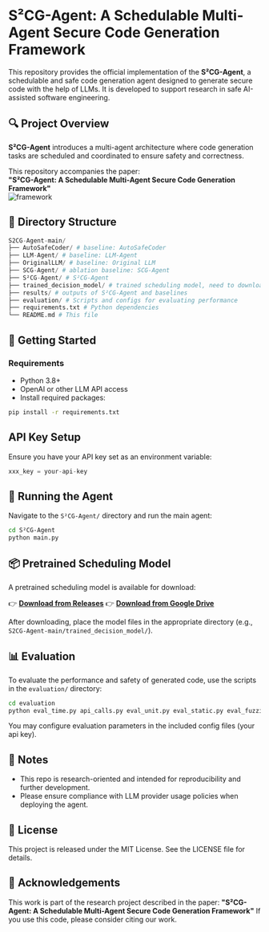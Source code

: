 # S²CG-Agent: A Schedulable Multi-Agent Secure Code Generation Framework

This repository provides the official implementation of the **S²CG-Agent**, a schedulable and safe code generation agent designed to generate secure code with the help of LLMs. It is developed to support research in safe AI-assisted software engineering.

## 🔍 Project Overview

**S²CG-Agent** introduces a multi-agent architecture where code generation tasks are scheduled and coordinated to ensure safety and correctness. 

This repository accompanies the paper:  
**"S²CG-Agent: A Schedulable Multi-Agent Secure Code Generation Framework"**  
![framework](https://github.com/user-attachments/assets/716f811e-8bb5-4416-b67b-e2197d527566)

## 📁 Directory Structure

```python
S2CG-Agent-main/
├── AutoSafeCoder/ # baseline: AutoSafeCoder
├── LLM-Agent/ # baseline: LLM-Agent
├── OriginalLLM/ # baseline: Original LLM
├── SCG-Agent/ # ablation baseline: SCG-Agent
├── S²CG-Agent/ # S²CG-Agent
├── trained_decision_model/ # trained scheduling model, need to download from Releases or Google Cloud
├── results/ # outputs of S²CG-Agent and baselines
├── evaluation/ # Scripts and configs for evaluating performance
├── requirements.txt # Python dependencies
└── README.md # This file
```

## 🚀 Getting Started

### Requirements

- Python 3.8+
- OpenAI or other LLM API access
- Install required packages:

```bash
pip install -r requirements.txt
```

## API Key Setup

Ensure you have your API key set as an environment variable:

```python
xxx_key = your-api-key
```

## 🧠 Running the Agent

Navigate to the `S²CG-Agent/` directory and run the main agent:

```bash
cd S²CG-Agent
python main.py
```

## 📦 Pretrained Scheduling Model

A pretrained scheduling model is available for download:

👉 **[Download from Releases](https://github.com/conf-anonymous-273/S2CG-Agent/releases/tag/v1.0.0)**
👉 **[Download from Google Drive](https://drive.google.com/drive/folders/1oJHKY68PuwQizpEz54wvDD4hlfsIl3ns?usp=share_link)**

After downloading, place the model files in the appropriate directory (e.g., `S2CG-Agent-main/trained_decision_model/`).

## 📊 Evaluation

To evaluate the performance and safety of generated code, use the scripts in the `evaluation/` directory:

```bash
cd evaluation
python eval_time.py api_calls.py eval_unit.py eval_static.py eval_fuzzing.py
```

You may configure evaluation parameters in the included config files (your api key).

## 📌 Notes

- This repo is research-oriented and intended for reproducibility and further development.
- Please ensure compliance with LLM provider usage policies when deploying the agent.

## 📄 License

This project is released under the MIT License. See the LICENSE file for details.

## 🙌 Acknowledgements

This work is part of the research project described in the paper:
**"S²CG-Agent: A Schedulable Multi-Agent Secure Code Generation Framework"**
If you use this code, please consider citing our work.
